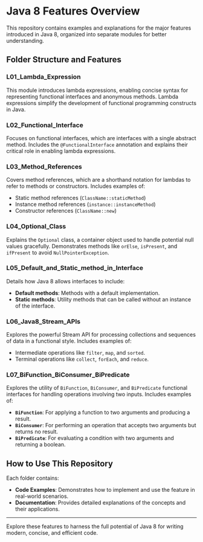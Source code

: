 # Java 8 Features Overview

This repository contains examples and explanations for the major features introduced in Java 8, organized into separate modules for better understanding.

## Folder Structure and Features

### L01_Lambda_Expression
This module introduces lambda expressions, enabling concise syntax for representing functional interfaces and anonymous methods. Lambda expressions simplify the development of functional programming constructs in Java.

### L02_Functional_Interface
Focuses on functional interfaces, which are interfaces with a single abstract method. Includes the `@FunctionalInterface` annotation and explains their critical role in enabling lambda expressions.

### L03_Method_References
Covers method references, which are a shorthand notation for lambdas to refer to methods or constructors. Includes examples of:
- Static method references (`ClassName::staticMethod`)
- Instance method references (`instance::instanceMethod`)
- Constructor references (`ClassName::new`)

### L04_Optional_Class
Explains the `Optional` class, a container object used to handle potential null values gracefully. Demonstrates methods like `orElse`, `isPresent`, and `ifPresent` to avoid `NullPointerException`.

### L05_Default_and_Static_method_in_Interface
Details how Java 8 allows interfaces to include:
- **Default methods**: Methods with a default implementation.
- **Static methods**: Utility methods that can be called without an instance of the interface.

### L06_Java8_Stream_APIs
Explores the powerful Stream API for processing collections and sequences of data in a functional style. Includes examples of:
- Intermediate operations like `filter`, `map`, and `sorted`.
- Terminal operations like `collect`, `forEach`, and `reduce`.

### L07_BiFunction_BiConsumer_BiPredicate  
Explores the utility of `BiFunction`, `BiConsumer`, and `BiPredicate` functional interfaces for handling operations involving two inputs. Includes examples of:  
- **`BiFunction`**: For applying a function to two arguments and producing a result.  
- **`BiConsumer`**: For performing an operation that accepts two arguments but returns no result.  
- **`BiPredicate`**: For evaluating a condition with two arguments and returning a boolean.  

## How to Use This Repository
Each folder contains:
- **Code Examples**: Demonstrates how to implement and use the feature in real-world scenarios.
- **Documentation**: Provides detailed explanations of the concepts and their applications.

---

Explore these features to harness the full potential of Java 8 for writing modern, concise, and efficient code.
